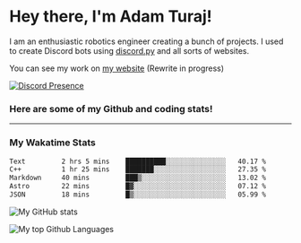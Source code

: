 # Hey there, I'm Adam Turaj!

I am an enthusiastic robotics engineer creating a bunch of projects. I used to create Discord bots using [discord.py](https://github.com/Rapptz/discord.py) and all sorts of websites.

You can see my work on [my website](https://adamturaj.com) (Rewrite in progress)

[![Discord Presence](https://lanyard.cnrad.dev/api/374147012599218176)](https://discord.com/users/374147012599218176)

### Here are some of my Github and coding stats!

---
### My Wakatime Stats
<!--START_SECTION:waka-->

```txt
Text         2 hrs 5 mins    ██████████░░░░░░░░░░░░░░░   40.17 %
C++          1 hr 25 mins    ███████░░░░░░░░░░░░░░░░░░   27.35 %
Markdown     40 mins         ███▒░░░░░░░░░░░░░░░░░░░░░   13.02 %
Astro        22 mins         █▓░░░░░░░░░░░░░░░░░░░░░░░   07.12 %
JSON         18 mins         █▒░░░░░░░░░░░░░░░░░░░░░░░   05.99 %
```

<!--END_SECTION:waka-->

![My GitHub stats](https://github-readme-stats.vercel.app/api?username=AdamTuraj&count_private=true&theme=dark)

![My top Github Languages](https://github-readme-stats.vercel.app/api/top-langs/?username=AdamTuraj&layout=compact&count_private=true&theme=dark)


